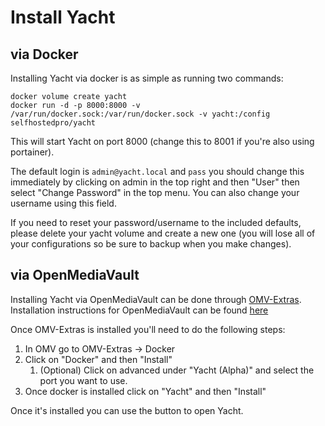 # Install Yacht

## via Docker
Installing Yacht via docker is as simple as running two commands:

```
docker volume create yacht
docker run -d -p 8000:8000 -v /var/run/docker.sock:/var/run/docker.sock -v yacht:/config selfhostedpro/yacht
```
This will start Yacht on port 8000 (change this to 8001 if you're also using portainer).

The default login is `admin@yacht.local` and `pass` you should change this immediately by clicking on admin in the top right and then "User" then select "Change Password" in the top menu. You can also change your username using this field.

If you need to reset your password/username to the included defaults, please delete your yacht volume and create a new one (you will lose all of your configurations so be sure to backup when you make changes).

## via OpenMediaVault
Installing Yacht via OpenMediaVault can be done through [OMV-Extras](https://omv-extras.org/). Installation instructions for OpenMediaVault can be found [here](https://forum.openmediavault.org/index.php?thread/5549-omv-extras-org-plugin/)

Once OMV-Extras is installed you'll need to do the following steps:

1. In OMV go to OMV-Extras -> Docker
2. Click on "Docker" and then "Install"
    1. (Optional) Click on advanced under "Yacht (Alpha)" and select the port you want to use.
3. Once docker is installed click on "Yacht" and then "Install"

Once it's installed you can use the button to open Yacht.